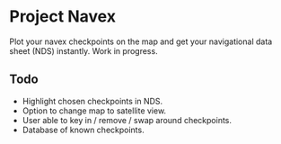 # Project Navex

Plot your navex checkpoints on the map and get your navigational data sheet (NDS) instantly. Work in progress.

## Todo

* Highlight chosen checkpoints in NDS.
* Option to change map to satellite view.
* User able to key in / remove / swap around checkpoints.
* Database of known checkpoints.
